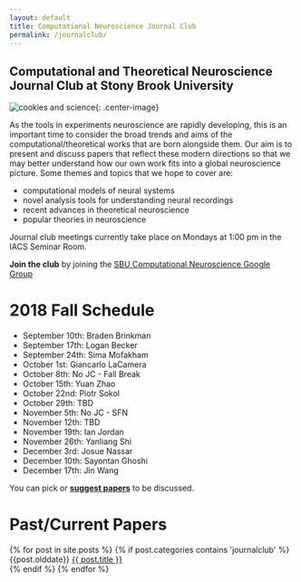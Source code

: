 ```yaml
---
layout: default
title: Computational Neuroscience Journal Club
permalink: /journalclub/
---
```

## Computational and Theoretical Neuroscience Journal Club at Stony Brook University

![cookies and science](/images/cookie.jpg){: .center-image}

As the tools in experiments neuroscience are rapidly developing, this is an important time to consider the broad trends and aims of the computational/theoretical works that are born alongside them.  Our aim is to present and discuss papers that reflect these modern directions so that we may better understand how our own work fits into a global neuroscience picture. Some themes and topics that we hope to cover are:

* computational models of neural systems
* novel analysis tools for understanding neural recordings
* recent advances in theoretical neuroscience
* popular theories in neuroscience

Journal club meetings currently take place on Mondays at 1:00 pm in the IACS Seminar Room. 

**Join the club** by joining the [SBU Computational Neuroscience Google Group](https://groups.google.com/d/forum/sbu-computational-neuroscience/join)

# 2018 Fall Schedule

- September 10th: Braden Brinkman 
- September 17th: Logan Becker 
- September 24th: Sima Mofakham
- October 1st: Giancarlo LaCamera
- October 8th: No JC - Fall Break
- October 15th: Yuan Zhao
- October 22nd: Piotr Sokol
- October 29th: TBD
- November 5th: No JC - SFN
- November 12th: TBD
- November 19th: Ian Jordan
- November 26th: Yanliang Shi
- December 3rd: Josue Nassar
- December 10th: Sayontan Ghoshi 
- December 17th: Jin Wang 

You can pick or [**suggest papers**](https://www.google.com/url?q=https://docs.google.com/document/d/17SuoVIIDbCae5GnxSHGO5BW2zbVP6wBCbaGGfgFLAOQ/edit?usp%3Dsharing&sa=D&ust=1472068897083000&usg=AFQjCNF5f_dZMloe4l3jWOm_mhxe7utbqw) to be discussed.

# Past/Current Papers

<div class="posts">
  {% for post in site.posts %}
	{% if post.categories contains 'journalclub' %}
    <article class="post">
    {{post.olddate}}
    <a href="{{ site.baseurl }}{{ post.url }}">{{ post.title }}</a>
    </article>
	{% endif %}
  {% endfor %}
</div>
